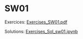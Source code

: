 # SW01

Exercices: [Exercises_SW01.pdf](Exercises_SW01.pdf)  

Solutions: [Exercises_Sol_sw01.ipynb](Exercises_Sol_sw01.ipynb)